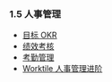 ### 1.5 人事管理
* [目标 OKR ](/ru-men-zhi-nan/ren-shi-guan-li/mu-biao-okr.md)
* [绩效考核](/ru-men-zhi-nan/ren-shi-guan-li/ji-xiao-kao-he.md)
* [考勤管理](/ru-men-zhi-nan/ren-shi-guan-li/kao-qin-guan-li.md)
* [Worktile 人事管理进阶](/ru-men-zhi-nan/ren-shi-guan-li/worktile-ren-shi-guan-li-jin-jie.md)